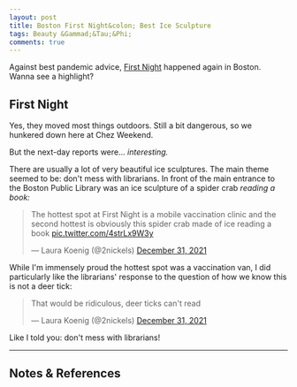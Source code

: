 ```yaml
---
layout: post
title: Boston First Night&colon; Best Ice Sculpture
tags: Beauty &Gammad;&Tau;&Phi;
comments: true
---
```


Against best pandemic advice, [First Night](https://www.firstnightboston.org/) happened
again in Boston.  Wanna see a highlight?  


## First Night  

Yes, they moved most things outdoors.  Still a bit dangerous, so we hunkered down here at
Chez Weekend.  

But the next-day reports were&hellip; _interesting._  

There are usually a lot of very beautiful ice sculptures.  The main theme seemed to be:
don't mess with librarians.  In front of the main entrance to the Boston Public Library
was an ice sculpture of a spider crab _reading a book:_  

<blockquote class="twitter-tweet">
  <p lang="en" dir="ltr">
    The hottest spot at First Night is a mobile vaccination clinic and the second hottest
    is obviously this spider crab made of ice reading a book 
    <a href="https://t.co/4strLx9W3y">pic.twitter.com/4strLx9W3y</a> 
  </p>&mdash; Laura Koenig (@2nickels) <a href="https://twitter.com/2nickels/status/1476971215759753220?ref_src=twsrc%5Etfw">December 31, 2021</a>
</blockquote>
<script async src="https://platform.twitter.com/widgets.js"></script>

While I'm immensely proud the hottest spot was a vaccination van, I did particularly like
the librarians' response to the question of how we know this is not a deer tick:  

<blockquote class="twitter-tweet">
  <p lang="en" dir="ltr">
    That would be ridiculous, deer ticks can&#39;t read
  </p>&mdash; Laura Koenig (@2nickels) <a href="https://twitter.com/2nickels/status/1476973322428719108?ref_src=twsrc%5Etfw">December 31, 2021</a>
</blockquote>
<script async src="https://platform.twitter.com/widgets.js"></script>

Like I told you: don't mess with librarians!  

---

## Notes &amp; References  

<!--
<sup id="fn1a">[[1]](#fn1)</sup>

<a id="fn1">1</a>: ***, ["***"](***), *** [↩](#fn1a)  

<a href="{{ site.baseurl }}/images/***"><img src="{{ site.baseurl }}/images/***" width="400" height="***" alt="***" title="***" style="float: right; margin: 3px 3px 3px 3px; border: 1px solid #000000;"></a>

<iframe width="400" height="224" src="***" allow="accelerometer; encrypted-media; gyroscope; picture-in-picture" allowfullscreen style="float: right; margin: 3px 3px 3px 3px; border: 1px solid #000000;"></iframe>
-->
